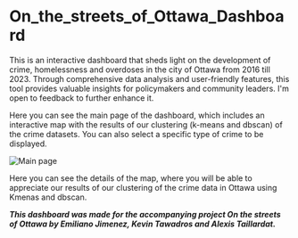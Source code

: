 # On_the_streets_of_Ottawa_Dashboard
This is an interactive dashboard that sheds light on the development of crime, homelessness and overdoses in the city of Ottawa from 2016 till 2023. Through comprehensive data analysis and user-friendly features, this tool provides valuable insights for policymakers and community leaders. I'm open to feedback to further enhance it.

Here you can see the main page of the dashboard, which includes an interactive map with the results of our clustering (k-means and dbscan) of the crime datasets. You can also select a specific type of crime to be displayed.

![Main page](./media/ShorterVideo.gif)

Here you can see the details of the map, where you will be able to appreciate our results of our clustering of the crime data in Ottawa using Kmenas and dbscan.

***This dashboard was made for the accompanying project On the streets of Ottawa by Emiliano Jimenez, Kevin Tawadros and Alexis Taillardat.***
